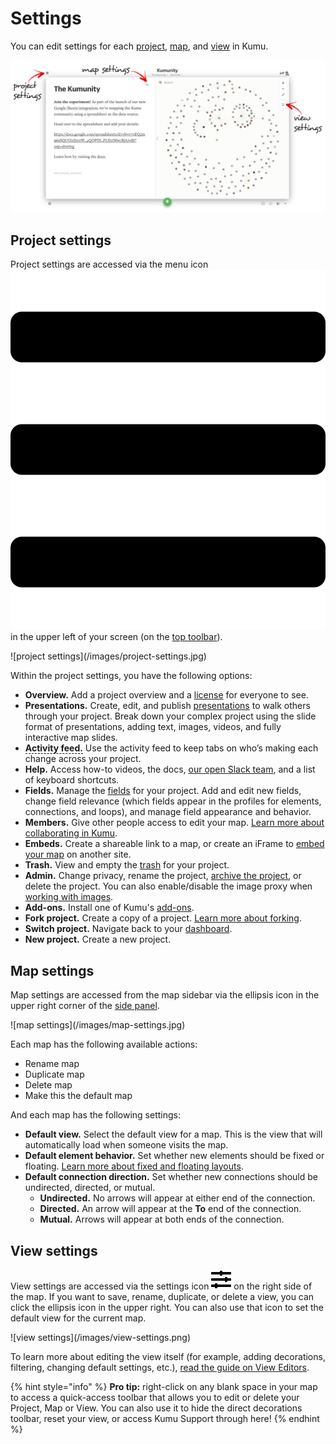 # Settings

You can edit settings for each [project](/overview/kumus-architecture.md#projects), [map](/overview/kumus-architecture.md#maps), and [view](/overview/kumus-architecture.md#views) in Kumu.

![settings locations](/images/settings-locations.jpg)


## Project settings

Project settings are accessed via the menu icon ![](/icons/bars.svg)  in the upper left of your screen (on the [top toolbar](/overview/map-editor.md#top-toolbar)).

<span class="small plain">
![project settings](/images/project-settings.jpg)
</span>

Within the project settings, you have the following options:

* **Overview.** Add a project overview and a [license](/guides/licensing.md) for everyone to see.
* **Presentations.** Create, edit, and publish [presentations](/guides/presentations.md) to walk others through your project. Break down your complex project using the slide format of presentations, adding text, images, videos, and fully interactive map slides.
* <span data-placement="top" data-html="true" title="Available for Pro workspaces only" style="border-bottom: 1.5px dashed black"><strong>Activity feed.</strong></span> Use the activity feed to keep tabs on who’s making each change across your project.
* **Help.** Access how-to videos, the docs, [our open Slack team](chat.kumu.io), and a list of keyboard shortcuts.
* **Fields.** Manage the [fields](/guides/fields.md) for your project. Add and edit new fields, change field relevance (which fields appear in the profiles for elements, connections, and loops), and manage field appearance and behavior.
* **Members.** Give other people access to edit your map. [Learn more about collaborating in Kumu](/overview/collaboration.md).
* **Embeds.** Create a shareable link to a map, or create an iFrame to [embed your map](/guides/share-and-embed.md) on another site.
* **Trash.** View and empty the [trash](/overview/kumus-architecture.md#trash) for your project.
* **Admin.** Change privacy, rename the project, <span data-placement="top" data-html="true" title="Available for Pro workspaces only"><a href="/guides/archiving-projects.md">archive the project</a></span>, or delete the project. You can also enable/disable the image proxy when [working with images](/guides/images.md).
* **Add-ons.** Install one of Kumu's [add-ons](/guides/add-ons.md).
* **Fork project.** Create a copy of a project. [Learn more about forking](/guides/forking.md).
* **Switch project.** Navigate back to your [dashboard](/overview/dashboard.md).
* **New project.** Create a new project.


## Map settings

Map settings are accessed from the map sidebar via the ellipsis icon <i class="fa fa-ellipsis-h">  </i> in the upper right corner of the [side panel](/overview/map-editor.md#side-panel).

<span class="small plain">
![map settings](/images/map-settings.jpg)
</span>

Each map has the following available actions:
- Rename map
- Duplicate map
- Delete map
- Make this the default map

And each map has the following settings:

* **Default view.** Select the default view for a map. This is the view that will automatically load when someone visits the map.
* **Default element behavior.** Set whether new elements should be fixed or floating. [Learn more about fixed and floating layouts](/guides/layouts.md).
* **Default connection direction.** Set whether new connections should be undirected, directed, or mutual.
  * **Undirected.** No arrows will appear at either end of the connection.
  * **Directed.** An arrow will appear at the **To** end of the connection.
  * **Mutual.** Arrows will appear at both ends of the connection.


## View settings

View settings are accessed via the settings icon ![](/icons/sliders-h.svg)<i class="fa fa-sliders">  </i> on the right side of the map. If you want to save, rename, duplicate, or delete a view, you can click the ellipsis icon <i class="fa fa-ellipsis-h">  </i> in the upper right. You can also use that icon to set the default view for the current map.

<span class="small plain">
![view settings](/images/view-settings.png)
</span>

To learn more about editing the view itself (for example, adding decorations, filtering, changing default settings, etc.), [read the guide on View Editors](/overview/view-editors.md).

{% hint style="info" %}
 <b>Pro tip:</b> right-click on any blank space in your map to access a quick-access toolbar that allows you to edit or delete your Project, Map or View. You can also use it to hide the direct decorations toolbar, reset your view, or access Kumu Support through here!
{% endhint %}
